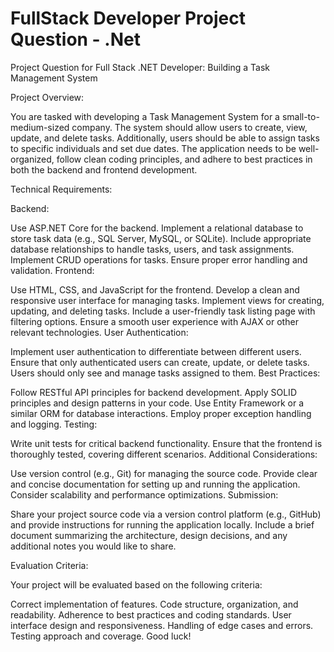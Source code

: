# FullStack Developer Project Question - .Net

Project Question for Full Stack .NET Developer: Building a Task Management System

Project Overview:

You are tasked with developing a Task Management System for a small-to-medium-sized company. The system should allow users to create, view, update, and delete tasks. Additionally, users should be able to assign tasks to specific individuals and set due dates. The application needs to be well-organized, follow clean coding principles, and adhere to best practices in both the backend and frontend development.

Technical Requirements:

Backend:

Use ASP.NET Core for the backend.
Implement a relational database to store task data (e.g., SQL Server, MySQL, or SQLite).
Include appropriate database relationships to handle tasks, users, and task assignments.
Implement CRUD operations for tasks.
Ensure proper error handling and validation.
Frontend:

Use HTML, CSS, and JavaScript for the frontend.
Develop a clean and responsive user interface for managing tasks.
Implement views for creating, updating, and deleting tasks.
Include a user-friendly task listing page with filtering options.
Ensure a smooth user experience with AJAX or other relevant technologies.
User Authentication:

Implement user authentication to differentiate between different users.
Ensure that only authenticated users can create, update, or delete tasks.
Users should only see and manage tasks assigned to them.
Best Practices:

Follow RESTful API principles for backend development.
Apply SOLID principles and design patterns in your code.
Use Entity Framework or a similar ORM for database interactions.
Employ proper exception handling and logging.
Testing:

Write unit tests for critical backend functionality.
Ensure that the frontend is thoroughly tested, covering different scenarios.
Additional Considerations:

Use version control (e.g., Git) for managing the source code.
Provide clear and concise documentation for setting up and running the application.
Consider scalability and performance optimizations.
Submission:

Share your project source code via a version control platform (e.g., GitHub) and provide instructions for running the application locally. Include a brief document summarizing the architecture, design decisions, and any additional notes you would like to share.

Evaluation Criteria:

Your project will be evaluated based on the following criteria:

Correct implementation of features.
Code structure, organization, and readability.
Adherence to best practices and coding standards.
User interface design and responsiveness.
Handling of edge cases and errors.
Testing approach and coverage.
Good luck!
